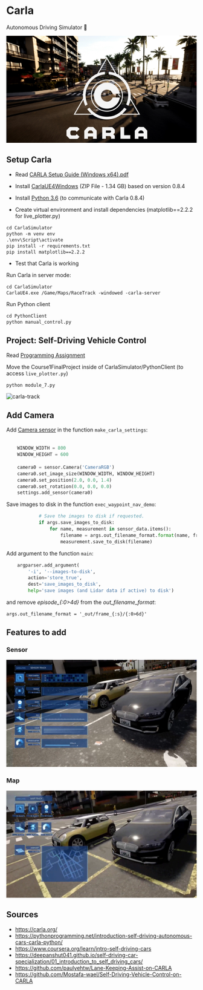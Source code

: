 # Carla 

Autonomous Driving Simulator 🚗

[![CARLA Video](img/video_thumbnail_0910.jpg)](https://www.youtube.com/watch?v=7jej46ALVRE)


## Setup Carla

- Read [CARLA Setup Guide (Windows x64).pdf](https://d3c33hcgiwev3.cloudfront.net/IFfxQie8Eem9HA6xGGaRfg_20f6060027bc11e98ed3dfcfdba7c72b_CARLA-Setup-Guide-_Windows-x64_.pdf?Expires=1634342400&Signature=O7-bO5nGH1Ud2k2SMjX~YzuVO0dHQdeIjswRtRqLAHx9G~uYOSPzQVF4E6q6G7oBk232kNPKKuVT76SfURnvc-1Bd-dQdMfMF158LZdWHWFlo9L8PJ~nDSLNWF~hLtUD2WN-PnUFJcO4kKnYb4FKX4sxyme1y8VrRN1BkRGQkKs_&Key-Pair-Id=APKAJLTNE6QMUY6HBC5A)

- Install 
[CarlaUE4Windows](https://d3c33hcgiwev3.cloudfront.net/uuTN7y7rEemnrA4AsaAhFA_bbb340f02eeb11e9a59e73356fd63643_CarlaUE4Windows.zip?Expires=1634342400&Signature=N~xsY2z4th4BiAskN6GUdxxTF~m5CK-mFXpWkOxPm1naqq5O5DZ01KPohMdcp4rGEfTxO~hqHnWe9rXmKLz9PxGTinaRLmg4-tyPf9RWvLThDLp-Dm1aUOLcJx46w4YMgqg4u~NbIBpxbN~hQV1P8kr0sTbiYhvdC538skN1n4Y_&Key-Pair-Id=APKAJLTNE6QMUY6HBC5A) (ZIP File - 1.34 GB) based on version 0.8.4

- Install [Python 3.6](https://www.python.org/downloads/release/python-360/) (to communicate with Carla 0.8.4)


- Create virtual environment and install dependencies (matplotlib==2.2.2 for live_plotter.py)
```
cd CarlaSimulator
python -m venv env
.\env\Script\activate
pip install -r requirements.txt
pip install matplotlib==2.2.2
```

- Test that Carla is working


Run Carla in server mode:
```
cd CarlaSimulator
CarlaUE4.exe /Game/Maps/RaceTrack -windowed -carla-server
```

Run Python client

```
cd PythonClient
python manual_control.py
```



## Project: Self-Driving Vehicle Control


Read [Programming Assignment](coursera/README.md)

Move the Course1FinalProject inside of CarlaSimulator/PythonClient
(to access `live_plotter.py`)
```
python module_7.py
```
![carla-track](https://deepanshut041.github.io/self-driving-car-specialization/01_introduction_to_self_driving_cars/media/cover.gif)

## Add Camera

Add [Camera sensor](https://carla.readthedocs.io/en/stable/cameras_and_sensors/) in the function `make_carla_settings`:

```python
        
    WINDOW_WIDTH = 800
    WINDOW_HEIGHT = 600

    camera0 = sensor.Camera('CameraRGB')
    camera0.set_image_size(WINDOW_WIDTH, WINDOW_HEIGHT)
    camera0.set_position(2.0, 0.0, 1.4)
    camera0.set_rotation(0.0, 0.0, 0.0)
    settings.add_sensor(camera0)
```
Save images to disk in the function `exec_waypoint_nav_demo`:

```python
            # Save the images to disk if requested.
            if args.save_images_to_disk:
                for name, measurement in sensor_data.items():
                    filename = args.out_filename_format.format(name, frame)
                    measurement.save_to_disk(filename)
```
Add argument to the function `main`:
```python
    argparser.add_argument(
        '-i', '--images-to-disk',
        action='store_true',
        dest='save_images_to_disk',
        help='save images (and Lidar data if active) to disk')
```
and remove *episode_{:0>4d}* from the *out_filename_format*:
```
args.out_filename_format = '_out/frame_{:s}/{:0>6d}'
```

## Features to add

### Sensor
  

![image_0.png](img/image_0.png)


  
### Map


![image_1.png](img/image_1.png)


## Sources

* https://carla.org/
* https://pythonprogramming.net/introduction-self-driving-autonomous-cars-carla-python/
* https://www.coursera.org/learn/intro-self-driving-cars
* https://deepanshut041.github.io/self-driving-car-specialization/01_introduction_to_self_driving_cars/
* https://github.com/paulyehtw/Lane-Keeping-Assist-on-CARLA
* https://github.com/Mostafa-wael/Self-Driving-Vehicle-Control-on-CARLA